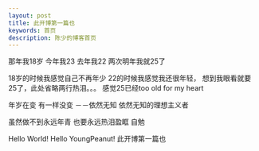 ```yaml
---
layout: post
title: 此开博第一篇也
keywords: 首页
description: 陈少的博客首页
---
```


那年我18岁
今年我23
去年我22
两次明年我就25了

18岁的时候我感觉自己不再年少
22的时候我感觉我还很年轻，
想到我眼看就要25了，此处省略两行热泪。。。
感觉25已经too old for my heart

年岁在变
有一样没变
－－依然无知
依然无知的理想主义者

虽然做不到永远年青
也要永远热泪盈眶
自勉

Hello World! Hello YoungPeanut!
此开博第一篇也

